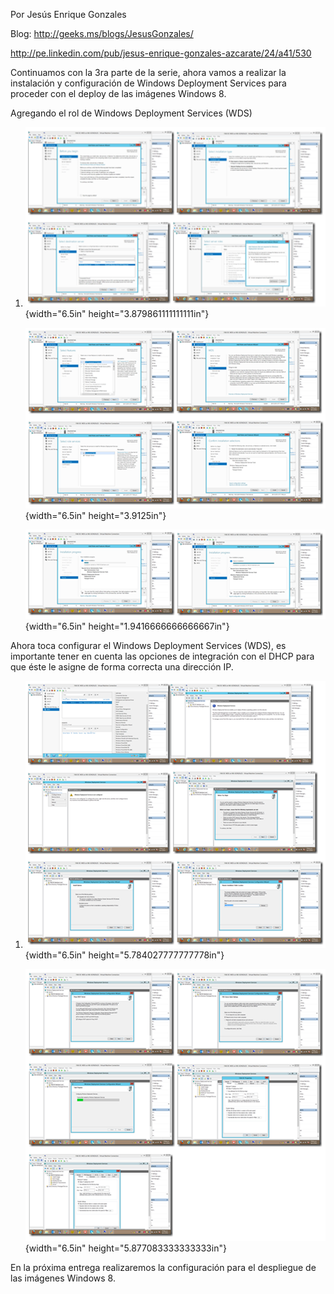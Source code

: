 Por Jesús Enrique Gonzales

Blog: http://geeks.ms/blogs/JesusGonzales/

http://pe.linkedin.com/pub/jesus-enrique-gonzales-azcarate/24/a41/530

Continuamos con la 3ra parte de la serie, ahora vamos a realizar la
instalación y configuración de Windows Deployment Services para proceder
con el deploy de las imágenes Windows 8.

Agregando el rol de Windows Deployment Services (WDS)

1.  ![](./media/media/image1.PNG){width="6.5in"
    height="3.879861111111111in"}

    ![](./media/media/image2.PNG){width="6.5in" height="3.9125in"}

    ![](./media/media/image3.PNG){width="6.5in"
    height="1.9416666666666667in"}

Ahora toca configurar el Windows Deployment Services (WDS), es
importante tener en cuenta las opciones de integración con el DHCP para
que éste le asigne de forma correcta una dirección IP.

1.  ![](./media/media/image4.PNG){width="6.5in"
    height="5.784027777777778in"}

    ![](./media/media/image5.PNG){width="6.5in"
    height="5.877083333333333in"}

En la próxima entrega realizaremos la configuración para el despliegue
de las imágenes Windows 8.

